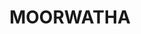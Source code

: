 ---
lastmod: '2025-04-06T06:05:20+00:00'
latitude: -36.016196
layout: suburb
longitude: 147.026549
postcode: '2640'
state: NSW
title: MOORWATHA
url: /nsw/moorwatha/
---